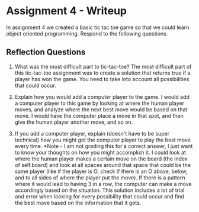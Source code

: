 # Assignment 4 - Writeup

In assignment 4 we created a basic tic tac toe game so that we could learn object oriented programming. Respond to the following questions.

## Reflection Questions

1. What was the most difficult part to tic-tac-toe?
The most difficult part of this tic-tac-toe assignment was to create a solution that returns true if a player has won the game. You need to take into account all possibilities that could occur. 

2. Explain how you would add a computer player to the game.
I would add a computer player to this game by looking at where the human player moves, and analyze where the next best move would be based on that move. I would have the computer place a move in that spot, and then give the human player another move, and so on. 

3. If you add a computer player, explain (doesn't have to be super technical) how you might get the computer player to play the best move every time. *Note - I am not grading this for a correct answer, I just want to know your thoughts on how you might accomplish it.
I could look at where the human player makes a certain move on the board (the index of self.board) and look at all spaces around that space that could be the same player (like if the player is O, check if there is an O above, below, and to all sides of where the player put the move). If there is a pattern where it would lead to having 3 in a row, the computer can make a move accordingly based on the situation. This solution includes a lot of trial and error when looking for every possibility that could occur and find the best move based on the information that it gets. 